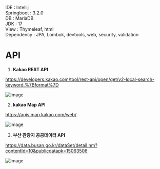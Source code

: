 IDE : Intellij  
Springboot : 3.2.0  
DB : MariaDB  
JDK : 17  
View : Thymeleaf, html  
Dependency : JPA, Lombok, devtools, web, security, validation  


# API

 1. **Kakao REST API**
    
https://developers.kakao.com/tool/rest-api/open/get/v2-local-search-keyword.%7Bformat%7D  
    
![image](https://github.com/yec3168/travel/assets/85733545/fad90a09-48f4-4542-84ce-c90f139511b3)


2. **kakao Map API**  

https://apis.map.kakao.com/web/  


![image](https://github.com/yec3168/travel/assets/85733545/7aeba5e1-342e-4b35-ba0d-5afa820dd4d9)

3. **부산 관광지 공공데이터 API**

https://data.busan.go.kr/dataSet/detail.nm?contentId=10&publicdatapk=15063506  

![image](https://github.com/yec3168/travel/assets/85733545/19166af5-1ca5-44aa-b430-cd4f5ee1a02f)
